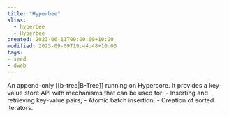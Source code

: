 ```yaml
---
title: "Hyperbee"
alias:
  - hyperbee
  - Hyperbee
created: 2023-06-11T00:00:00+10:00
modified: 2023-09-09T19:44:48+10:00
tags:
- seed
- dweb
---
```


An append-only [[b-tree|B-Tree]] running on Hypercore. It provides a key-value store API with mechanisms that can be used for:
	- Inserting and retrieving key-value pairs;
	- Atomic batch insertion;
	- Creation of sorted iterators.